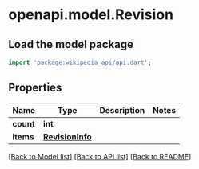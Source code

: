 # openapi.model.Revision

## Load the model package
```dart
import 'package:wikipedia_api/api.dart';
```

## Properties
Name | Type | Description | Notes
------------ | ------------- | ------------- | -------------
**count** | **int** |  | 
**items** | [**RevisionInfo**](RevisionInfo.md) |  | 

[[Back to Model list]](../README.md#documentation-for-models) [[Back to API list]](../README.md#documentation-for-api-endpoints) [[Back to README]](../README.md)


